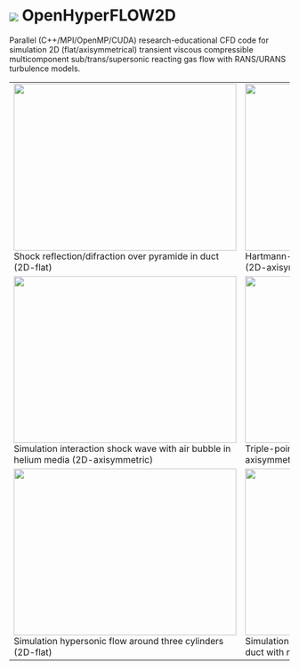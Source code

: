 # <img src=https://github.com/sergeas67/openhyperflow2d/blob/master/OpenHyperFLOW2D/doc/OpenHyperFLOW2D-Logo.png align=center> OpenHyperFLOW2D 
Parallel (C++/MPI/OpenMP/CUDA) research-educational CFD code for simulation 2D (flat/axisymmetrical) transient viscous compressible multicomponent sub/trans/supersonic reacting gas flow with RANS/URANS turbulence models. 

<table>
<tr>
<td>
<a href='http://www.youtube.com/watch?feature=player_embedded&v=77A-nXxhyZQ' target='_blank'><img src='http://img.youtube.com/vi/77A-nXxhyZQ/0.jpg' width='400' height=300 /></a>
<br>Shock reflection/difraction over pyramide in duct (2D-flat)
</td>
<td>
<a href='http://www.youtube.com/watch?feature=player_embedded&v=Lysyg37Nrb0' target='_blank'><img src='http://img.youtube.com/vi/Lysyg37Nrb0/0.jpg' width='400' height=300 /></a>
<br>Hartmann-Sprenger resonator simulation using GPU (2D-axisymmetric)
</td>
</tr>
<tr>
<td>
<a href='http://www.youtube.com/watch?feature=player_embedded&v=LGgeabx_6nI' target='_blank'><img src='http://img.youtube.com/vi/LGgeabx_6nI/0.jpg' width='400' height=300 /></a>
<br>Simulation interaction shock wave with air bubble in helium media (2D-axisymmetric)
</td>
<td>
<a href='http://www.youtube.com/watch?feature=player_embedded&v=Kg9Bb66fZJY' target='_blank'><img src='http://img.youtube.com/vi/Kg9Bb66fZJY/0.jpg' width='400' height=300 /></a>
<br>Triple-point shock interaction test case (2D-axisymmetric) 
</td>
</tr>
<tr>
<td>
<img src='https://raw.githubusercontent.com/sergeas67/OpenHyperFLOW2D/wiki/3Cyl2d-Mach-opt.gif' width='400' height=300 />
<br>Simulation hypersonic flow around three cylinders (2D-flat)
</td>
<td>
<img src='https://raw.githubusercontent.com/sergeas67/OpenHyperFLOW2D/wiki/IDesignCFD-Mach.gif' width='400' height=300 />
<br>Simulation of propagation supersonic flow in the duct with narrowing (2D-flat) 
</td>
</tr>

</table>

